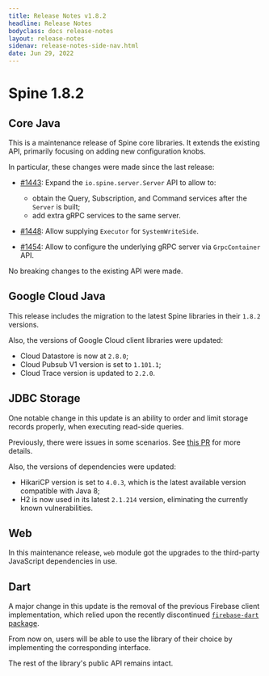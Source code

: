 ```yaml
---
title: Release Notes v1.8.2
headline: Release Notes
bodyclass: docs release-notes
layout: release-notes
sidenav: release-notes-side-nav.html
date: Jun 29, 2022
---
```


# Spine 1.8.2

## Core Java

This is a maintenance release of Spine core libraries. It extends the existing API, 
primarily focusing on adding new configuration knobs.

In particular, these changes were made since the last release:

* [#1443](https://github.com/SpineEventEngine/core-java/pull/1443): 
  Expand the `io.spine.server.Server` API to allow to:
  * obtain the Query, Subscription, and Command services after the `Server` is built;
  * add extra gRPC services to the same server.

* [#1448](https://github.com/SpineEventEngine/core-java/pull/1448): 
  Allow supplying `Executor` for `SystemWriteSide`.

* [#1454](https://github.com/SpineEventEngine/core-java/pull/1454): 
  Allow to configure the underlying gRPC server via `GrpcContainer` API.

No breaking changes to the existing API were made.

## Google Cloud Java

This release includes the migration to the latest Spine libraries in their `1.8.2` versions.

Also, the versions of Google Cloud client libraries were updated:

* Cloud Datastore is now at `2.8.0`;
* Cloud Pubsub V1 version is set to `1.101.1`;
* Cloud Trace version is updated to `2.2.0`.

## JDBC Storage

One notable change in this update is an ability to order and limit storage records properly,
when executing read-side queries. 

Previously, there were issues in some scenarios. 
See [this PR](https://github.com/SpineEventEngine/jdbc-storage/pull/162) for more details.

Also, the versions of dependencies were updated:

* HikariCP version is set to `4.0.3`, which is the latest available version compatible with Java 8;
* H2 is now used in its latest `2.1.214` version, eliminating the currently known vulnerabilities.

## Web

In this maintenance release, `web` module got the upgrades to the third-party JavaScript
dependencies in use.

## Dart

A major change in this update is the removal of the previous Firebase client implementation, 
which relied upon the recently discontinued 
[`firebase-dart` package](https://github.com/googlearchive/firebase-dart). 

From now on, users will be able to use the library of their choice 
by implementing the corresponding interface.

The rest of the library's public API remains intact.
